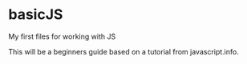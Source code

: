 # basicJS
My first files for working with JS

This will be a beginners guide based on a tutorial from javascript.info. 
